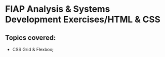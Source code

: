 # FIAP Analysis & Systems Development Exercises/HTML & CSS

## Topics covered:
* CSS Grid & Flexbox;
